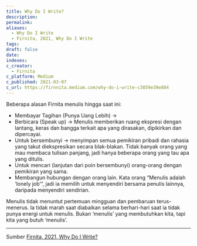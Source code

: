 ```yaml
---
title: Why Do I Write?
description: 
permalink: 
aliases:
  - Why Do I Write
  - Firnita, 2021, Why Do I Write
tags: 
draft: false
date: 
indexes: 
c_creator:
  - Firnita
c_platform: Medium
c_published: 2021-03-07
c_url: https://firnnita.medium.com/why-do-i-write-c3859e39e884
---
```

Beberapa alasan Firnita menulis hingga saat ini:
- Membayar Tagihan (Punya Uang Lebih) → 
- Berbicara (Speak up) → Menulis memberikan ruang ekspresi dengan lantang, keras dan bangga terkait apa yang dirasakan, dipikirkan dan dipercayai.
- Untuk bersembunyi → menyimpan semua pemikiran pribadi dan rahasia yang takut diekspresikan secara blak-blakan. Tidak banyak orang yang mau membaca tulisan panjang, jadi hanya beberapa orang yang tau apa yang ditulis.
- Untuk mencari (lanjutan dari poin bersembunyi) orang-orang dengan pemikiran yang sama.
- Membangun hubungan dengan orang lain. Kata orang “Menulis adalah ‘lonely job’”, jadi ia memilih untuk menyendiri bersama penulis lainnya, daripada menyendiri sendirian.

Menulis tidak menuntut pertemuan mingguan dan pembaruan terus-menerus. Ia tidak marah saat diabaikan selama berhari-hari saat ia tidak punya energi untuk menulis. Bukan ‘menulis’ yang membutuhkan kita, tapi kita yang butuh ‘menulis’.


---
Sumber [Firnita, 2021, Why Do I Write?](https://firnnita.medium.com/why-do-i-write-c3859e39e884)